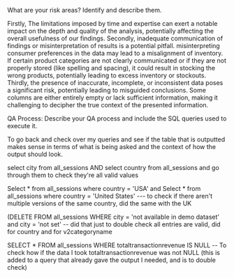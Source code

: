 What are your risk areas? Identify and describe them.

Firstly, The limitations imposed by time and expertise can exert a notable impact on the depth and quality of the analysis, potentially affecting the overall usefulness of our findings. Secondly, inadequate communication of findings or misinterpretation of results is a potential pitfall. misinterpreting consumer preferences in the data may lead to a misalignment of inventory. If certain product categories are not clearly communicated or if they are not properly stored (like spelling and spacing), it could result in stocking the wrong products, potentially leading to excess inventory or stockouts. Thirdly, the presence of inaccurate, incomplete, or inconsistent data poses a significant risk, potentially leading to misguided conclusions. Some columns are either entirely empty or lack sufficient information, making it challenging to decipher the true context of the presented information. 



QA Process:
Describe your QA process and include the SQL queries used to execute it.

To go back and check over my queries and see if the table that is outputted makes sense in terms of what is being asked and the context of how the output should look.

select city from all_sessions AND select country from all_sessions and go through them to check they're all valid values 

Select * from all_sessions where country = 'USA' and Select * from all_sessions where country = 'United States' --- to check if there aren't multiple versions of the same country, did the same with the UK

(DELETE FROM all_sessions WHERE city = 'not available in demo dataset' and city = 'not set' -- did that just to double check all entries are valid, did for country and for v2categoryname

SELECT * FROM all_sessions WHERE totaltransactionrevenue IS NULL -- To check how if the data I took totaltransactionrevenue was not NULL (this is added to a query that already gave the output I needed, and is to double check)

